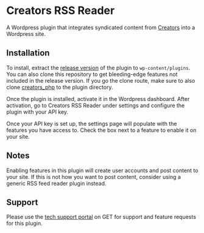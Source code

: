 # Creators RSS Reader
A Wordpress plugin that integrates syndicated content from [Creators](http://www.creators.com) into a Wordpress site.

## Installation
To install, extract the [release version](http://get.creators.com/docs/wiki#wp_plugin) of the plugin to `wp-content/plugins`. You can also clone this repository to get bleeding-edge features not included in the release version. If you go the clone route, make sure to also clone [creators_php](https://github.com/creatorssyn/creators_php) to the plugin directory.

Once the plugin is installed, activate it in the Wordpress dashboard. After activation, go to Creators RSS Reader  under settings and configure the plugin with your API key. 

Once your API key is set up, the settings page will populate with the features you have access to. Check the box next to a feature to enable it on your site. 

## Notes
Enabling features in this plugin will create user accounts and post content to your site. If this is not how you want to post content, consider using a generic RSS feed reader plugin instead. 

## Support
Please use the [tech support portal](http://get.creators.com/contact/tech) on GET for support and feature requests for this plugin.
